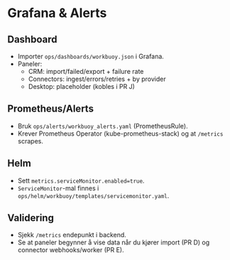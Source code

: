 # Grafana & Alerts

## Dashboard
- Importer `ops/dashboards/workbuoy.json` i Grafana.
- Paneler:
  - CRM: import/failed/export + failure rate
  - Connectors: ingest/errors/retries + by provider
  - Desktop: placeholder (kobles i PR J)

## Prometheus/Alerts
- Bruk `ops/alerts/workbuoy_alerts.yaml` (PrometheusRule).
- Krever Prometheus Operator (kube-prometheus-stack) og at `/metrics` scrapes.

## Helm
- Sett `metrics.serviceMonitor.enabled=true`.
- `ServiceMonitor`-mal finnes i `ops/helm/workbuoy/templates/servicemonitor.yaml`.

## Validering
- Sjekk `/metrics` endepunkt i backend.
- Se at paneler begynner å vise data når du kjører import (PR D) og connector webhooks/worker (PR E).
